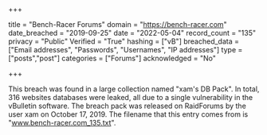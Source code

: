 +++

title = "Bench-Racer Forums"
domain = "https://bench-racer.com"
date_breached = "2019-09-25"
date = "2022-05-04"
record_count = "135"
privacy = "Public"
Verified = "True"
hashing = ["vB"]
breached_data = ["Email addresses", "Passwords", "Usernames", "IP addresses"]
type = ["posts","post"]
categories = ["Forums"]
acknowledged = "No"


+++


This breach was found in a large collection named "xam's DB Pack". In total, 316 websites databases were leaked, all due to a single vulnerability in the vBulletin software. The breach pack was released on RaidForums by the user xam on October 17, 2019. The filename that this entry comes from is "www.bench-racer.com_135.txt".

